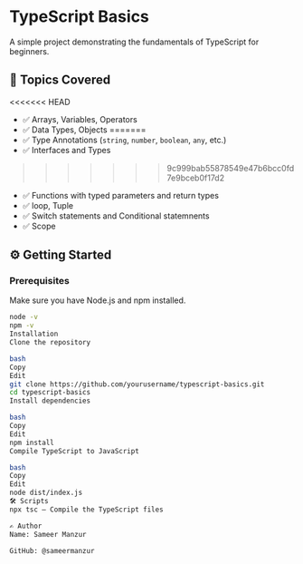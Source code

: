 # TypeScript Basics

A simple project demonstrating the fundamentals of TypeScript for beginners. 

## 🧠 Topics Covered
<<<<<<< HEAD

- ✅ Arrays, Variables, Operators 
- ✅ Data Types, Objects 
=======
- ✅ Type Annotations (`string`, `number`, `boolean`, `any`, etc.)
- ✅ Interfaces and Types
>>>>>>> 9c999bab55878549e47b6bcc0fd7e9bceb0f17d2
- ✅ Functions with typed parameters and return types
- ✅ loop, Tuple
- ✅ Switch statements and Conditional statemnents 
- ✅ Scope

## ⚙️ Getting Started

### Prerequisites

Make sure you have Node.js and npm installed.

```bash
node -v
npm -v
Installation
Clone the repository

bash
Copy
Edit
git clone https://github.com/yourusername/typescript-basics.git
cd typescript-basics
Install dependencies

bash
Copy
Edit
npm install
Compile TypeScript to JavaScript

bash
Copy
Edit
node dist/index.js
🛠 Scripts
npx tsc – Compile the TypeScript files

✍️ Author
Name: Sameer Manzur 

GitHub: @sameermanzur
 
